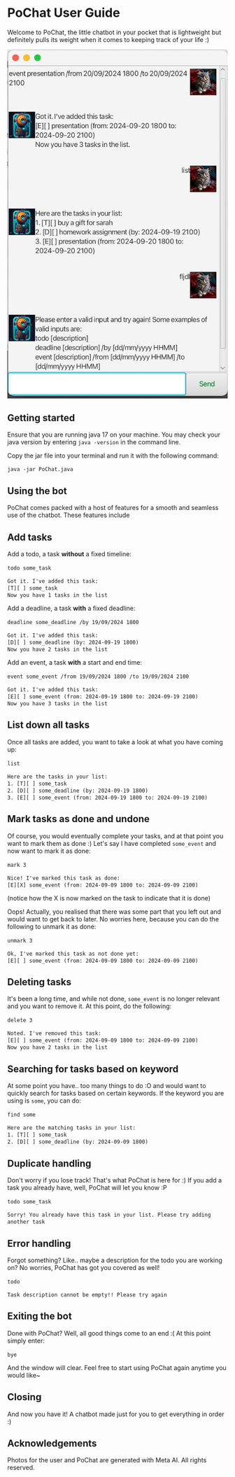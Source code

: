 # PoChat User Guide

Welcome to PoChat, the little chatbot in your pocket that is lightweight but definitely pulls its
weight when it comes to keeping track of your life :) 

![Ui.png](Ui.png)

Getting started
--------

Ensure that you are running java 17 on your machine. You may check your java version by entering
`java -version` in the command line.

Copy the jar file into your terminal and run it with the following command:

```
java -jar PoChat.java
```


Using the bot
--------

PoChat comes packed with a host of features for a smooth and seamless use of the chatbot. 
These features include

## Add tasks

Add a todo, a task **without** a fixed timeline: 

`todo some_task`

```
Got it. I've added this task:
[T][ ] some_task
Now you have 1 tasks in the list
```

Add a deadline, a task **with** a fixed deadline: 

`deadline some_deadline /by 19/09/2024 1800 `
```
Got it. I've added this task:
[D][ ] some_deadline (by: 2024-09-19 1800)
Now you have 2 tasks in the list
```

Add an event, a task **with** a start and end time: 

`event some_event /from 19/09/2024 1800 /to 19/09/2024 2100`
```
Got it. I've added this task:
[E][ ] some_event (from: 2024-09-19 1800 to: 2024-09-19 2100)
Now you have 3 tasks in the list
```

## List down all tasks

Once all tasks are added, you want to take a look at what you have coming up: 

`list`

```
Here are the tasks in your list:
1. [T][ ] some_task
2. [D][ ] some_deadline (by: 2024-09-19 1800)
3. [E][ ] some_event (from: 2024-09-19 1800 to: 2024-09-19 2100)
```

## Mark tasks as done and undone

Of course, you would eventually complete your tasks, and at that point you want to mark them as done :) 
Let's say I have completed `some_event` and now want to mark it as done:

`mark 3`

```
Nice! I've marked this task as done:
[E][X] some_event (from: 2024-09-09 1800 to: 2024-09-09 2100)
```

(notice how the X is now marked on the task to indicate that it is done)

Oops! Actually, you realised that there was some part that you left out and would want to get back to later. 
No worries here, because you can do the following to unmark it as done:

`unmark 3`

```
Ok, I've marked this task as not done yet:
[E][ ] some_event (from: 2024-09-09 1800 to: 2024-09-09 2100)
```

## Deleting tasks

It's been a long time, and while not done, `some_event` is no longer relevant and you want to remove it. At this 
point, do the following:

`delete 3`

```
Noted. I've removed this task:
[E][ ] some_event (from: 2024-09-09 1800 to: 2024-09-09 2100)
Now you have 2 tasks in the list
```

## Searching for tasks based on keyword

At some point you have.. too many things to do :O and would want to quickly search for tasks based on
certain keywords. If the keyword you are using is `some`, you can do:

`find some`

```
Here are the matching tasks in your list:
1. [T][ ] some_task
2. [D][ ] some_deadline (by: 2024-09-09 1800)
```

## Duplicate handling 

Don't worry if you lose track! That's what PoChat is here for :) If you add a task you already have, well, 
PoChat will let you know :P

`todo some_task`

```
Sorry! You already have this task in your list. Please try adding another task
```

## Error handling

Forgot something? Like.. maybe a description for the todo you are working on? No worries, PoChat has got you
covered as well!

`todo`

```
Task description cannot be empty!! Please try again
```

## Exiting the bot

Done with PoChat? Well, all good things come to an end :( At this point simply enter:

`bye`

And the window will clear. Feel free to start using PoChat again anytime you would like~

## Closing

And now you have it! A chatbot made just for you to get everything in order :)

## Acknowledgements

Photos for the user and PoChat are generated with Meta AI. All rights reserved.


